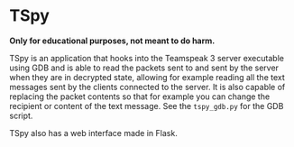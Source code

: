 # TSpy #

**Only for educational purposes, not meant to do harm.**

TSpy is an application that hooks into the Teamspeak 3 server executable using GDB and is able to read the packets sent to and sent by the server when they are in decrypted state, allowing for example reading all the text messages sent by the clients connected to the server. It is also capable of replacing the packet contents so that for example you can change the recipient or content of the text message. See the `tspy_gdb.py` for the GDB script.

TSpy also has a web interface made in Flask.
